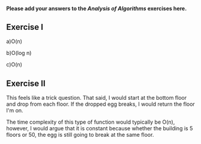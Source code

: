 #### Please add your answers to the ***Analysis of  Algorithms*** exercises here.

## Exercise I

a)O(n)


b)O(log n)


c)O(n)

## Exercise II

This feels like a trick question. That said, I would start at the bottom floor and drop from each floor. If the dropped egg breaks, I would return the floor I'm on.

The time complexity of this type of function would typically be O(n), however, I would argue that it is constant because whether the building is 5 floors or 50, the egg is still going to break at the same floor.


